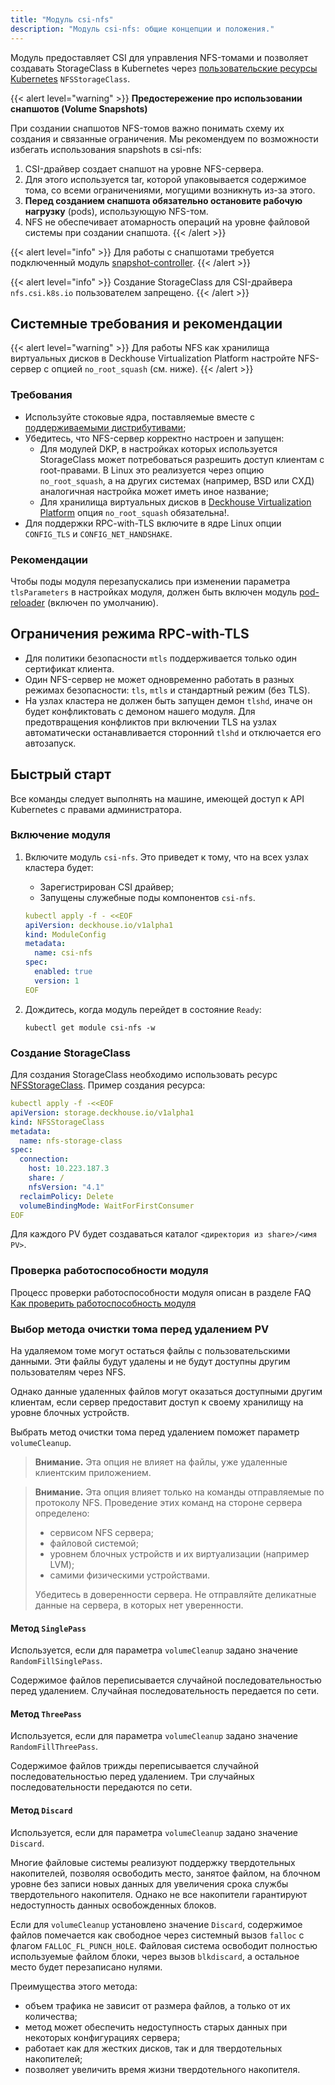 ```yaml
---
title: "Модуль csi-nfs"
description: "Модуль csi-nfs: общие концепции и положения."
---
```


Модуль предоставляет CSI для управления NFS-томами и позволяет создавать StorageClass в Kubernetes через [пользовательские ресурсы Kubernetes](./cr.html#nfsstorageclass) `NFSStorageClass`.

{{< alert level="warning" >}}
**Предостережение про использовании снапшотов (Volume Snapshots)**

При создании снапшотов NFS-томов важно понимать схему их создания и связанные ограничения. Мы рекомендуем по возможности избегать использования snapshots в csi-nfs:

1. CSI-драйвер создает снапшот на уровне NFS-сервера.
2. Для этого используется tar, которой упаковывается содержимое тома, со всеми ограничениями, могущими возникнуть из-за этого.
3. **Перед созданием снапшота обязательно остановите рабочую нагрузку** (pods), использующую NFS-том.
4. NFS не обеспечивает атомарность операций на уровне файловой системы при создании снапшота.
{{< /alert >}}

{{< alert level="info" >}}
Для работы с снапшотами требуется подключенный модуль [snapshot-controller](../../snapshot-controller/).
{{< /alert >}}

{{< alert level="info" >}}
Создание StorageClass для CSI-драйвера `nfs.csi.k8s.io` пользователем запрещено.
{{< /alert >}}

## Системные требования и рекомендации

{{< alert level="warning" >}}
Для работы NFS как хранилища виртуальных дисков в Deckhouse Virtualization Platform настройте NFS-сервер с опцией `no_root_squash` (см. ниже).
{{< /alert >}}

### Требования

- Используйте стоковые ядра, поставляемые вместе с [поддерживаемыми дистрибутивами](https://deckhouse.ru/documentation/v1/supported_versions.html#linux);
- Убедитесь, что NFS-сервер корректно настроен и запущен:
  - Для модулей DKP, в настройках которых используется StorageClass может потребоваться разрешить доступ клиентам с root-правами. В Linux это реализуется через опцию `no_root_squash`, а на других системах (например, BSD или СХД) аналогичная настройка может иметь иное название;
  - Для хранилища виртуальных дисков в [Deckhouse Virtualization Platform](https://deckhouse.ru/products/virtualization-platform/documentation/) опция `no_root_squash` обязательна!.
- Для поддержки RPC-with-TLS включите в ядре Linux опции `CONFIG_TLS` и `CONFIG_NET_HANDSHAKE`.

### Рекомендации

Чтобы поды модуля перезапускались при изменении параметра `tlsParameters` в настройках модуля, должен быть включен модуль [pod-reloader](https://deckhouse.ru/products/kubernetes-platform/documentation/v1/modules/pod-reloader) (включен по умолчанию).

## Ограничения режима RPC-with-TLS

- Для политики безопасности `mtls` поддерживается только один сертификат клиента.
- Один NFS-сервер не может одновременно работать в разных режимах безопасности: `tls`, `mtls` и стандартный режим (без TLS).
- На узлах кластера не должен быть запущен демон `tlshd`, иначе он будет конфликтовать с демоном нашего модуля. Для предотвращения конфликтов при включении TLS на узлах автоматически останавливается сторонний `tlshd` и отключается его автозапуск.

## Быстрый старт

Все команды следует выполнять на машине, имеющей доступ к API Kubernetes с правами администратора.

### Включение модуля

1. Включите модуль `csi-nfs`.  Это приведет к тому, что на всех узлах кластера будет:
   - Зарегистрирован CSI драйвер;
   - Запущены служебные поды компонентов `csi-nfs`.

   ```yaml
   kubectl apply -f - <<EOF
   apiVersion: deckhouse.io/v1alpha1
   kind: ModuleConfig
   metadata:
     name: csi-nfs
   spec:
     enabled: true
     version: 1
   EOF
   ```

2. Дождитесь, когда модуль перейдет в состояние `Ready`:

   ```shell
   kubectl get module csi-nfs -w
   ```

### Создание StorageClass

Для создания StorageClass необходимо использовать ресурс [NFSStorageClass](./cr.html#nfsstorageclass). Пример создания ресурса:

```yaml
kubectl apply -f -<<EOF
apiVersion: storage.deckhouse.io/v1alpha1
kind: NFSStorageClass
metadata:
  name: nfs-storage-class
spec:
  connection:
    host: 10.223.187.3
    share: /
    nfsVersion: "4.1"
  reclaimPolicy: Delete
  volumeBindingMode: WaitForFirstConsumer
EOF
```

Для каждого PV будет создаваться каталог `<директория из share>/<имя PV>`.

### Проверка работоспособности модуля

Процесс проверки работоспособности модуля описан в разделе FAQ [Как проверить работоспособность модуля](./faq.html#как-проверить-работоспособность-модуля)

### Выбор метода очистки тома перед удалением PV

На удаляемом томе могут остаться файлы с пользовательскими данными. Эти файлы будут удалены и не будут доступны другим пользователям через NFS.

Однако данные удаленных файлов могут оказаться доступными другим клиентам, если сервер предоставит доступ к своему хранилищу на уровне блочных устройств.

Выбрать метод очистки тома перед удалением поможет параметр `volumeCleanup`.

> **Внимание.** Эта опция не влияет на файлы, уже удаленные клиентским приложением.

> **Внимание.** Эта опция влияет только на команды отправляемые по протоколу NFS. Проведение этих команд на стороне сервера определено:
>
> - сервисом NFS сервера;
> - файловой системой;
> - уровнем блочных устройств и их виртуализации (например LVM);
> - самими физическими устройствами.
>
> Убедитесь в доверенности сервера. Не отправляйте деликатные данные на сервера, в которых нет уверенности.

#### Метод `SinglePass`

Используется, если для параметра `volumeCleanup` задано значение `RandomFillSinglePass`.

Содержимое файлов переписывается случайной последовательностью перед удалением. Случайная последовательность передается по сети.

#### Метод `ThreePass`

Используется, если для параметра `volumeCleanup` задано значение `RandomFillThreePass`.

Содержимое файлов трижды переписывается случайной последовательностью перед удалением. Три случайных последовательности передаются по сети.
<!-- Имеет смысл только если сервер хранит данные на жестком диске, и есть риск, что у злоумышленника появится физический доступ к устройству. -->

#### Метод `Discard`

Используется, если для параметра `volumeCleanup` задано значение `Discard`.

Многие файловые системы реализуют поддержку твердотельных накопителей, позволяя освободить место, занятое файлом, на блочном уровне без записи новых данных для увеличения срока службы твердотельного накопителя. Однако не все накопители гарантируют недоступность данных освобожденных блоков.

Если для `volumeCleanup` установлено значение `Discard`, содержимое файлов помечается как свободное через системный вызов `falloc` с флагом `FALLOC_FL_PUNCH_HOLE`. Файловая система освободит полностью используемые файлом блоки, через вызов `blkdiscard`, а остальное место будет перезаписано нулями.

Преимущества этого метода:

- объем трафика не зависит от размера файлов, а только от их количества;
- метод может обеспечить недоступность старых данных при некоторых конфигурациях сервера;
- работает как для жестких дисков, так и для твердотельных накопителей;
- позволяет увеличить время жизни твердотельного накопителя.

<!-- TODO: Может разделим на две или три (PunchHole, ZeroOut, PunchHoleOrZeroOut)? -->
